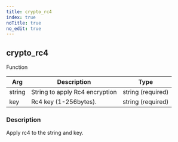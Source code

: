 ```yaml
---
title: crypto_rc4
index: true
noTitle: true
no_edit: true
---
```




<div class="vql_item"></div>


## crypto_rc4
<span class='vql_type label label-warning pull-right page-header'>Function</span>



<div class="vqlargs"></div>

Arg | Description | Type
----|-------------|-----
string|String to apply Rc4 encryption|string (required)
key|Rc4 key (1-256bytes).|string (required)

### Description

Apply rc4 to the string and key.

